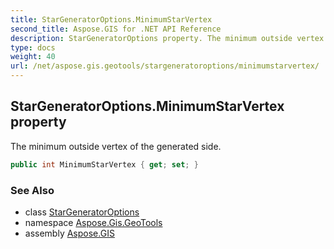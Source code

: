 ```yaml
---
title: StarGeneratorOptions.MinimumStarVertex
second_title: Aspose.GIS for .NET API Reference
description: StarGeneratorOptions property. The minimum outside vertex of the generated side.
type: docs
weight: 40
url: /net/aspose.gis.geotools/stargeneratoroptions/minimumstarvertex/
---
```

## StarGeneratorOptions.MinimumStarVertex property

The minimum outside vertex of the generated side.

```csharp
public int MinimumStarVertex { get; set; }
```

### See Also

* class [StarGeneratorOptions](../)
* namespace [Aspose.Gis.GeoTools](../../stargeneratoroptions/)
* assembly [Aspose.GIS](../../../)


